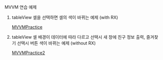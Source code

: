 MVVM 연습 예제
1. tableView 셀을 선택하면 셀의 색이 바뀌는 예제 (with RX) 

    [MVVMPractice](https://github.com/hyejuuu/MVVMPractice/tree/master/MVVMPractice)


2. tableView 셀 배경이 데이터에 따라 다르고 선택시 새 창에 친구 정보 출력, 즐겨찾기 선택시 버튼 색이 바뀌는 예제 (without RX)

    [MVVMPractice2](https://github.com/hyejuuu/MVVMPractice/tree/master/MVVMPractice2)
